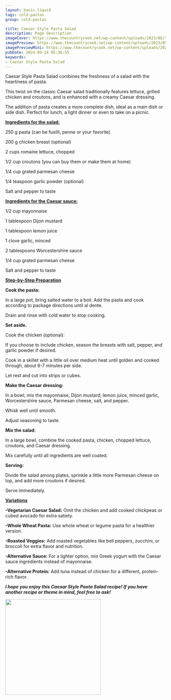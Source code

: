 ```yaml
---
layout: basic.liquid
tags: cold-pastas
group: cold-pastas

title: Caesar Style Pasta Salad
description: Page description
imageCover: https://www.thecountrycook.net/wp-content/uploads/2023/05/thumbnail-Chicken-Caesar-Pasta-Salad-500x375.jpg
imagePreview: https://www.thecountrycook.net/wp-content/uploads/2023/05/thumbnail-Chicken-Caesar-Pasta-Salad-500x375.jpg
imagePreviewMini: https://www.thecountrycook.net/wp-content/uploads/2023/05/thumbnail-Chicken-Caesar-Pasta-Salad-500x375.jpg
pubDate: 2024-09-24 05:36:55
keywords:
- Caesar Style Pasta Salad
---
```


Caesar Style Pasta Salad combines the freshness of a salad with the heartiness of pasta.

This twist on the classic Caesar salad traditionally features lettuce, grilled chicken and croutons, and is enhanced with a creamy Caesar dressing.

The addition of pasta creates a more complete dish, ideal as a main dish or side dish. Perfect for lunch, a light dinner or even to take on a picnic.

<u><b>Ingredients for the salad:</b></u>

250 g pasta (can be fusilli, penne or your favorite)

200 g chicken breast (optional)

2 cups romaine lettuce, chopped

1/2 cup croutons (you can buy them or make them at home)

1/4 cup grated parmesan cheese

1/4 teaspoon garlic powder (optional)

Salt and pepper to taste

<u><b>Ingredients for the Caesar sauce:</b></u>

1/2 cup mayonnaise

1 tablespoon Dijon mustard

1 tablespoon lemon juice

1 clove garlic, minced

2 tablespoons Worcestershire sauce

1/4 cup grated parmesan cheese

Salt and pepper to taste

<u><b>Step-by-Step Preparation</b></u>

<b>Cook the pasta:</b>

In a large pot, bring salted water to a boil. Add the pasta and cook according to package directions until al dente.

Drain and rinse with cold water to stop cooking.

<b>Set aside.</b>

Cook the chicken (optional):

If you choose to include chicken, season the breasts with salt, pepper, and garlic powder if desired.

Cook in a skillet with a little oil over medium heat until golden and cooked through, about 6-7 minutes per side.

Let rest and cut into strips or cubes.

<b>Make the Caesar dressing:</b>

In a bowl, mix the mayonnaise, Dijon mustard, lemon juice, minced garlic, Worcestershire sauce, Parmesan cheese, salt, and pepper.

Whisk well until smooth.

Adjust seasoning to taste.

<b>Mix the salad:</b>

In a large bowl, combine the cooked pasta, chicken, chopped lettuce, croutons, and Caesar dressing.

Mix carefully until all ingredients are well coated.

<b>Serving:</b>

Divide the salad among plates, sprinkle a little more Parmesan cheese on top, and add more croutons if desired.

Serve immediately.

<u><b>Variations</b></u>

<b>-Vegetarian Caesar Salad:</b> Omit the chicken and add cooked chickpeas or cubed avocado for extra satiety.

<b>-Whole Wheat Pasta:</b> Use whole wheat or legume pasta for a healthier version.

<b>-Roasted Veggies:</b> Add roasted vegetables like bell peppers, zucchini, or broccoli for extra flavor and nutrition.

<b>-Alternative Sauce:</b> For a lighter option, mix Greek yogurt with the Caesar sauce ingredients instead of mayonnaise.

<b>-Alternative Protein:</b> Add tuna instead of chicken for a different, protein-rich flavor.

<b><i>I hope you enjoy this Caesar Style Pasta Salad recipe! If you have another recipe or theme in mind, feel free to ask!</i></b>


<img src="https://www.ourtinynest.com/wp-content/uploads/2024/04/The-best-casear-pasta-salad-scaled-e1714389765771.jpg" width="300" height="300">

